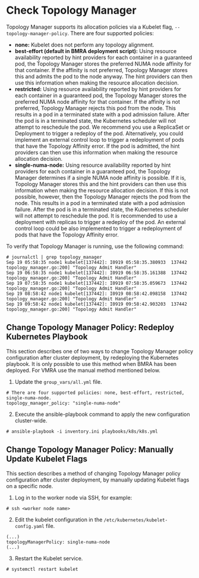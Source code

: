# Check Topology Manager
Topology Manager supports its allocation policies via a Kubelet flag, `--topology-manager-policy`. There are four supported policies:
* **none:** Kubelet does not perform any topology alignment.
* **best-effort (default in BMRA deployment script):** Using resource availability reported by hint providers for each container in a guaranteed pod, the Topology Manager stores the preferred NUMA node affinity for that container. If the affinity is not preferred, Topology Manager stores this and admits the pod to the node anyway. The hint providers can then use this information when making the resource allocation decision.
* **restricted:** Using resource availability reported by hint providers for each container in a guaranteed pod, the Topology Manager stores the preferred NUMA node affinity for that container. If the affinity is not preferred, Topology Manager rejects this pod from the node. This results in a pod in a terminated state with a pod admission failure.
After the pod is in a terminated state, the Kubernetes scheduler will not attempt to reschedule the pod. We recommend you use a ReplicaSet or Deployment to trigger a redeploy of the pod. Alternatively, you could implement an external control loop to trigger a redeployment of pods that have the Topology Affinity error.
If the pod is admitted, the hint providers can then use this information when making the resource allocation decision.
* **single-numa-node:** Using resource availability reported by hint providers for each container in a guaranteed pod, the Topology Manager determines if a single NUMA node affinity is possible. If it is, Topology Manager stores this and the hint providers can then use this information when making the resource allocation decision. If this is not possible, however, then the Topology Manager rejects the pod from the node. This results in a pod in a terminated state with a pod admission failure.
After the pod is in a terminated state, the Kubernetes scheduler will not attempt to reschedule the pod. It is recommended to use a deployment with replicas to trigger a redeploy of the pod. An external control loop could be also implemented to trigger a redeployment of pods that have the Topology Affinity error.

To verify that Topology Manager is running, use the following command:
```
# journalctl | grep topology_manager
Sep 19 05:58:35 node1 kubelet[137442]: I0919 05:58:35.380933  137442 topology_manager.go:200] "Topology Admit Handler"
Sep 19 06:58:35 node1 kubelet[137442]: I0919 06:58:35.161388  137442 topology_manager.go:200] "Topology Admit Handler"
Sep 19 07:58:35 node1 kubelet[137442]: I0919 07:58:35.059673  137442 topology_manager.go:200] "Topology Admit Handler"
Sep 19 08:58:42 node1 kubelet[137442]: I0919 08:58:42.098158  137442 topology_manager.go:200] "Topology Admit Handler"
Sep 19 09:58:42 node1 kubelet[137442]: I0919 09:58:42.903203  137442 topology_manager.go:200] "Topology Admit Handler"
```

## Change Topology Manager Policy: Redeploy Kubernetes Playbook
This section describes one of two ways to change Topology Manager policy configuration after cluster deployment, by redeploying the Kubernetes playbook. It is only possible to use this method when BMRA has been deployed. For VMRA use the manual method mentioned below.
1. Update the `group_vars/all.yml` file.
```
# There are four supported policies: none, best-effort, restricted, single-numa-node.
topology_manager_policy: "single-numa-node"
```
2. Execute the ansible-playbook command to apply the new configuration cluster-wide.
```
# ansible-playbook -i inventory.ini playbooks/k8s/k8s.yml
```

## Change Topology Manager Policy: Manually Update Kubelet Flags
This section describes a method of changing Topology Manager policy configuration after cluster deployment, by manually updating Kubelet flags on a specific node. 
1. Log in to the worker node via SSH, for example:
```
# ssh <worker node name>
```
2. Edit the kubelet configuration in the `/etc/kubernetes/kubelet-config.yaml` file.
```
(...)
topologyManagerPolicy: single-numa-node
(...)
```
3. Restart the Kubelet service.
```
# systemctl restart kubelet
```
